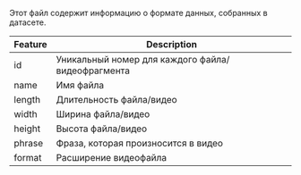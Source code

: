 Этот файл содержит информацию о формате данных, собранных в датасете.

| Feature | Description |
| ------- | ----------- |
| id | Уникальный номер для каждого файла/видеофрагмента |
| name | Имя файла |
| length | Длительность файла/видео |
| width | Ширина файла/видео |
| height | Высота файла/видео |
| phrase | Фраза, которая произносится в видео |
| format | Расширение видеофайла |
